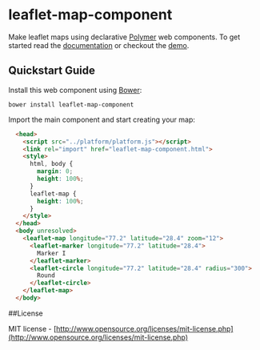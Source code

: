 # leaflet-map-component

Make leaflet maps using declarative [Polymer](polymer-project.org) web components.
To get started read the [documentation](http://prtksxna.github.io/leaflet-map-component/)
or checkout the [demo](http://prtksxna.github.io/leaflet-map-component/components/leaflet-map-component/demo.html).

## Quickstart Guide

Install this web component using [Bower](http://bower.io):

```
bower install leaflet-map-component
```

Import the main component and start creating your map:

```html
  <head>
    <script src="../platform/platform.js"></script>
    <link rel="import" href="leaflet-map-component.html">
    <style>
      html, body {
        margin: 0;
        height: 100%;
      }
      leaflet-map {
        height: 100%;
      }
    </style>
  </head>
  <body unresolved>
    <leaflet-map longitude="77.2" latitude="28.4" zoom="12">
      <leaflet-marker longitude="77.2" latitude="28.4">
        Marker I
      </leaflet-marker>
      <leaflet-circle longitude="77.2" latitude="28.4" radius="300">
        Round
      </leaflet-circle>
    </leaflet-map>
  </body>
```

##License

MIT license - [http://www.opensource.org/licenses/mit-license.php](http://www.opensource.org/licenses/mit-license.php)
